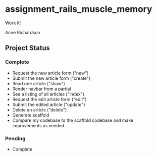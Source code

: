 # assignment_rails_muscle_memory
Work it!

Anne Richardson

## Project Status

### Complete

- Request the new article form ("new")
- Submit the new article form ("create")
- Read one article ("show")
- Render navbar from a partial
- See a listing of all articles ("index")
- Request the edit article form ("edit")
- Submit the edited article ("update")
- Delete an article ("delete")
- Generate scaffold
- Compare my codebase to the scaffold codebase and make improvements as needed

### Pending

- Complete